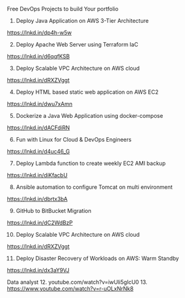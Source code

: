 Free DevOps Projects to build Your portfolio


1. Deploy Java Application on AWS 3-Tier Architecture

https://lnkd.in/dp4h-w5w

2. Deploy Apache Web Server using Terraform IaC

https://lnkd.in/d6qqfKSB

3. Deploy Scalable VPC Architecture on AWS cloud

https://lnkd.in/dRXZVggt

4. Deploy HTML based static web application on AWS EC2

https://lnkd.in/dwu7xAmn

5. Dockerize a Java Web Application using docker-compose

https://lnkd.in/dACFdiRN

6. Fun with Linux for Cloud & DevOps Engineers

https://lnkd.in/d4uc46_G

7. Deploy Lambda function to create weekly EC2 AMI backup

https://lnkd.in/diKfacbU

8. Ansible automation to configure Tomcat on multi environment

https://lnkd.in/dbrtx3bA

9. GitHub to BitBucket Migration

https://lnkd.in/dC2WdBzP

10. Deploy Scalable VPC Architecture on AWS cloud

https://lnkd.in/dRXZVggt

11. Deploy Disaster Recovery of Workloads on AWS: Warm Standby

https://lnkd.in/dx3aY9VJ

Data analyst
12. youtube.com/watch?v=iwUli5gIcU0
13. https://www.youtube.com/watch?v=r-uOLxNrNk8


